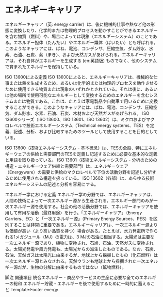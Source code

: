 # エネルギーキャリア

エネルギーキャリア（英: energy carrier）は、後に機械的仕事や熱など他の形態に変換したり、化学的または物理的プロセスを動かすことができるエネルギーを含む物質（燃料）や、場合によっては現象（エネルギーシステム）のことである。エネルギー担体（たんたい）やエネルギー媒体（ばいたい）とも呼ばれる。
このようなキャリアには、ばね、電池、コンデンサ、圧縮空気、ダム貯水、水素、石油、石炭、薪（まき）、および天然ガスがあげられる。エネルギーキャリアは、それ自体がエネルギーを生成する (en:英語版) ものでなく、他のシステムで育まれたエネルギーを保持している。

ISO 13600による定義
ISO 13600によると、エネルギーキャリアは、機械的な仕事または熱を生成するため、あるいは化学的または物理的プロセスを動作させるために使用できる物質または現象のいずれかとされている。それは後に、あるいは他の場所で使用可能なエネルギーとして変換するためのエネルギーを含むシステムまたは物質である。これは、たとえば家電製品や自動車で用いるために変換することができる。このようなキャリアには、ばね、電池、コンデンサ、圧縮空気、ダム貯水、水素、石油、石炭、木材および天然ガスがあげられる。
ISO 13600シリーズ（ISO 13600、ISO 13601、ISO 13602）は、ミクロおよびマクロレベルで技術エネルギーシステム（Technical energy systems、TES）を定義、記述、分析、および比較するためのツールとして使用することを目的としている。

ISO 13600（技術エネルギーシステム - 基本概念）は、TESの全般、特にエネルギーウェアの供給と需要部門のTESを定義し記述するために必要な基本的な定義と用語を取り扱っている。
ISO 13601（技術エネルギーシステム - 分析のための構造 - エネルギーウェア供給と需要部門）は、エネルギーウェア（Energyware）の需要と供給のマクロレベルで下位の活動分野を記述し分析するために使用される構造を扱っている。
ISO 13602（各部）は、あらゆる技術エネルギーシステムの記述と分析を容易にする。

エネルギー学における定義
エネルギー学の分野では、エネルギーキャリアは、人間の技術によって一次エネルギー源から生産される。エネルギー部門のみが一次エネルギー源を使用する。社会の他の活動分野では、エネルギーキャリアを使用して有用な活動（最終用途）を行う。「エネルギーキャリア」（Energy Carriers、EC）と「一次エネルギー源」（Primary Energy Sources、PES）を区別することは非常に重要である。エネルギーキャリアは、一次エネルギー源よりも価値が高い（より高い品質を持つ）場合がある。たとえば、水力発電所で作られる1メガジュール（MJ）の電力は、3 MJの石油に相当する。太陽光は主要な一次エネルギー源であり、植物に変換され、石炭、石油、天然ガスに変換される。太陽光発電や風力発電も、太陽光からの派生したものである。なお、石炭、石油、天然ガスは太陽光に由来するが、地球上から採掘したもの（化石燃料）は一次エネルギー源とみなされる。天然ウランも地球上から採掘された一次エネルギー源だが、生物の分解に由来するものではない（鉱物燃料）。

脚注
関連項目
統合エネルギー - 商品やサービスの生産に必要な全てのエネルギーの総和
エネルギー貯蔵 - エネルギーを後で使用するために一時的に蓄えること
Template:Footer energy